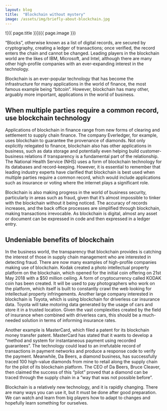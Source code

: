 ```yaml
---
layout: blog
title:  "Blockchain without mystery"
image: /assets/img/briefly-about-blockchain.jpg
---
```


![{{ page.title }}]({{ page.image }})

“Blocks”, otherwise known as a list of digital records, are secured by cryptography, creating a ledger of transactions; once verified, the record enters the chain and cannot be changed. Leading players in the blockchain world are the likes of IBM, Microsoft, and Intel, although there are many other high-profile companies with an ever-expanding interest in the technology.

Blockchain is an ever-popular technology that has become the infrastructure for many applications in the world of finance, the most famous example being “bitcoin”. However, blockchain has many other, arguably more important, applications in the world of business.

## When multiple parties require a common record, use blockchain technology
Applications of blockchain in finance range from new forms of clearing and settlement to supply chain finance. The company Everledger, for example, uses blockchain to guarantee the provenance of diamonds. Not only explicitly relegated to finance, blockchain also has other applications in business, such as data storage and potentially even helping build customer-business relations if transparency is a fundamental part of the relationship. The National Health Service (NHS) uses a form of blockchain technology for its databases and record-keeping. However, it is essential to remember that leading industry experts have clarified that blockchain is best used when multiple parties require a common record, which would include applications such as insurance or voting where the internet plays a significant role.

Blockchain is also making progress in the world of business security, particularly in areas such as fraud, given that it’s almost impossible to tinker with the blockchain without it being noticed. The accuracy of records increases, and the back office processes are simplified through blockchain, making transactions irrevocable. As blockchain is digital, almost any asset or document can be expressed in code and then expressed in a ledger entry.

## Undeniable benefits of blockchain
In the business world, the transparency that blockchain provides is catching the interest of those in supply chain management who are interested in detecting fraud. There are now many examples of high-profile companies making use of blockchain. Kodak created a photo intellectual property platform on the blockchain, which opened for the initial coin offering on 21st May 2018 with a $50 million ceiling. A form of cryptocurrency called KODAK coin has been created. It will be used to pay photographers who work on the platform, which itself is built to constantly crawl the web looking for intellectual property infringements. Another large company interested in blockchain is Toyota, which is using blockchain for driverless car insurance data. Toyota will take motoring data generated by the usage of cars and store it in a trusted location. Given the vast complexities created by the field of insurance when combined with driverless cars, this should be a much-needed solution in terms of informing insurance rates.

Another example is MasterCard, which filed a patent for its blockchain money transfer patent. MasterCard has stated that it wants to develop a “method and system for instantaneous payment using recorded guarantees”. The technology could lead to an irrefutable record of transactions in payment networks and produce a response code to verify the payment. Meanwhile, Da Beers, a diamond business, has successfully traced 100 high-value diamonds from mine to retail along the supply chain for the pilot of its blockchain platform. The CEO of Da Beers, Bruce Cleaver, then claimed the success of this “pilot” proved that a diamond can be traced through the supply chain in a “way that was not possible before”.

Blockchain is a relatively new technology, and it is rapidly changing. There are many ways you can use it, but it must be done after good preparation. We can watch and learn from big players how to adapt to changes and hopefully learn something for ourselves.
